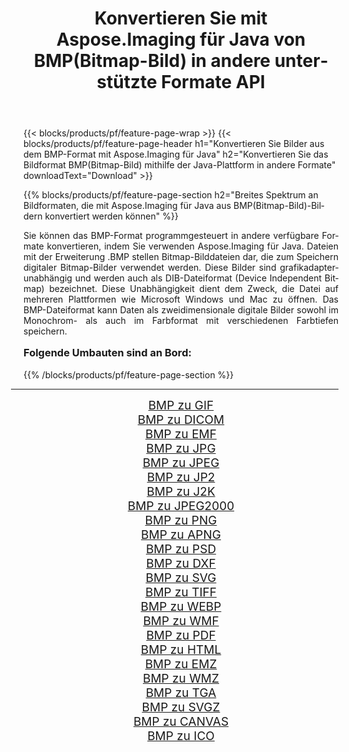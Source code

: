 ﻿---
title: Konvertieren Sie mit Aspose.Imaging für Java von BMP(Bitmap-Bild) in andere unterstützte Formate API 
weight: 3920
url: /de/java/conversion/from/bmp/ 
lang: de
langdirlevel: 2
locales: zh-hans,ja,it,ru,de,es,fr,nl,id,lt,pl,pt,vi,tr,ko,zh-hant,ar,hi,th,sv,cs,uk,he
description: Aspose.Imaging kann mithilfe der Java-Plattform problemlos von BMP(Bitmap-Bild) in andere Formate konvertieren
---

{{< blocks/products/pf/feature-page-wrap >}}
{{< blocks/products/pf/feature-page-header h1="Konvertieren Sie Bilder aus dem BMP-Format mit Aspose.Imaging für Java" h2="Konvertieren Sie das Bildformat BMP(Bitmap-Bild) mithilfe der Java-Plattform in andere Formate" downloadText="Download" >}}


{{% blocks/products/pf/feature-page-section  h2="Breites Spektrum an Bildformaten, die mit Aspose.Imaging für Java aus BMP(Bitmap-Bild)-Bildern konvertiert werden können" %}}
<p align=justify>Sie können das BMP-Format programmgesteuert in andere verfügbare Formate konvertieren, indem Sie verwenden
Aspose.Imaging für Java. Dateien mit der Erweiterung .BMP stellen Bitmap-Bilddateien dar, die zum Speichern digitaler Bitmap-Bilder verwendet werden. Diese Bilder sind grafikadapterunabhängig und werden auch als DIB-Dateiformat (Device Independent Bitmap) bezeichnet. Diese Unabhängigkeit dient dem Zweck, die Datei auf mehreren Plattformen wie Microsoft Windows und Mac zu öffnen. Das BMP-Dateiformat kann Daten als zweidimensionale digitale Bilder sowohl im Monochrom- als auch im Farbformat mit verschiedenen Farbtiefen speichern.</p>
<h3 style="margin-top:16px;">
Folgende Umbauten sind an Bord:
</h3>
{{% /blocks/products/pf/feature-page-section %}}
<div class="container-fluid productfamilypage bg-gray">
    <div class="convertypes bg-gray agp-content section">
        <div class="container">
		<hr style="margin-left:-20px;"/>
		<div class="row other-converters" style="gap: 10px;font-size: 19px;text-align:center;">
		    <div class='col-md-3 other-converter remove-lp remove-rp'><a href="/imaging/de/java/conversion/bmp-to-gif/" style="padding:15px;">BMP zu GIF</a></div><div class='col-md-3 other-converter remove-lp remove-rp'><a href="/imaging/de/java/conversion/bmp-to-dicom/" style="padding:15px;">BMP zu DICOM</a></div><div class='col-md-3 other-converter remove-lp remove-rp'><a href="/imaging/de/java/conversion/bmp-to-emf/" style="padding:15px;">BMP zu EMF</a></div><div class='col-md-3 other-converter remove-lp remove-rp'><a href="/imaging/de/java/conversion/bmp-to-jpg/" style="padding:15px;">BMP zu JPG</a></div><div class='col-md-3 other-converter remove-lp remove-rp'><a href="/imaging/de/java/conversion/bmp-to-jpeg/" style="padding:15px;">BMP zu JPEG</a></div><div class='col-md-3 other-converter remove-lp remove-rp'><a href="/imaging/de/java/conversion/bmp-to-jp2/" style="padding:15px;">BMP zu JP2</a></div><div class='col-md-3 other-converter remove-lp remove-rp'><a href="/imaging/de/java/conversion/bmp-to-j2k/" style="padding:15px;">BMP zu J2K</a></div><div class='col-md-3 other-converter remove-lp remove-rp'><a href="/imaging/de/java/conversion/bmp-to-jpeg2000/" style="padding:15px;">BMP zu JPEG2000</a></div><div class='col-md-3 other-converter remove-lp remove-rp'><a href="/imaging/de/java/conversion/bmp-to-png/" style="padding:15px;">BMP zu PNG</a></div><div class='col-md-3 other-converter remove-lp remove-rp'><a href="/imaging/de/java/conversion/bmp-to-apng/" style="padding:15px;">BMP zu APNG</a></div><div class='col-md-3 other-converter remove-lp remove-rp'><a href="/imaging/de/java/conversion/bmp-to-psd/" style="padding:15px;">BMP zu PSD</a></div><div class='col-md-3 other-converter remove-lp remove-rp'><a href="/imaging/de/java/conversion/bmp-to-dxf/" style="padding:15px;">BMP zu DXF</a></div><div class='col-md-3 other-converter remove-lp remove-rp'><a href="/imaging/de/java/conversion/bmp-to-svg/" style="padding:15px;">BMP zu SVG</a></div><div class='col-md-3 other-converter remove-lp remove-rp'><a href="/imaging/de/java/conversion/bmp-to-tiff/" style="padding:15px;">BMP zu TIFF</a></div><div class='col-md-3 other-converter remove-lp remove-rp'><a href="/imaging/de/java/conversion/bmp-to-webp/" style="padding:15px;">BMP zu WEBP</a></div><div class='col-md-3 other-converter remove-lp remove-rp'><a href="/imaging/de/java/conversion/bmp-to-wmf/" style="padding:15px;">BMP zu WMF</a></div><div class='col-md-3 other-converter remove-lp remove-rp'><a href="/imaging/de/java/conversion/bmp-to-pdf/" style="padding:15px;">BMP zu PDF</a></div><div class='col-md-3 other-converter remove-lp remove-rp'><a href="/imaging/de/java/conversion/bmp-to-html/" style="padding:15px;">BMP zu HTML</a></div><div class='col-md-3 other-converter remove-lp remove-rp'><a href="/imaging/de/java/conversion/bmp-to-emz/" style="padding:15px;">BMP zu EMZ</a></div><div class='col-md-3 other-converter remove-lp remove-rp'><a href="/imaging/de/java/conversion/bmp-to-wmz/" style="padding:15px;">BMP zu WMZ</a></div><div class='col-md-3 other-converter remove-lp remove-rp'><a href="/imaging/de/java/conversion/bmp-to-tga/" style="padding:15px;">BMP zu TGA</a></div><div class='col-md-3 other-converter remove-lp remove-rp'><a href="/imaging/de/java/conversion/bmp-to-svgz/" style="padding:15px;">BMP zu SVGZ</a></div><div class='col-md-3 other-converter remove-lp remove-rp'><a href="/imaging/de/java/conversion/bmp-to-canvas/" style="padding:15px;">BMP zu CANVAS</a></div><div class='col-md-3 other-converter remove-lp remove-rp'><a href="/imaging/de/java/conversion/bmp-to-ico/" style="padding:15px;">BMP zu ICO</a></div>
                </div>
        </div>
    </div>
</div>
<br/>

